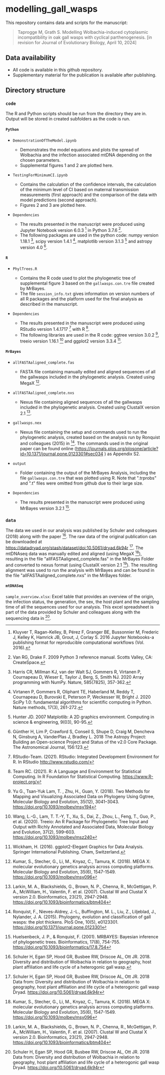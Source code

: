 # modelling_gall_wasps

This repository contains data and scripts for the manuscript:
 
> Taprogge M, Grath S. Modelling Wolbachia-induced cytoplasmic incompatibility in oak gall wasps with cyclical parthenogenesis. [in revision for Journal of Evolutionary Biology, April 10, 2024]
 
## Data availability

* All code is available in this github repository.
* Supplementary material for the publication is available after publishing. <!-- still to be done --> 
    
## Directory structure

### **`code`**

The R and Python scripts should be run from the directory they are in. Output will be stored in created subfolders as the code is run. 

#### **`Python`**

* `DemonstrationOfTheModel.ipynb`
   * Demonstrates the model equations and plots the spread of Wolbachia and the infection associated mtDNA depending on the chosen parameters.
   * Supplemental figures 1 and 2 are plotted here. <!-- [figure numbers are updated]-->

* `TestingForMinimumCI.ipynb`
    * Contains the calculation of the confidence intervals, the calculation of the minimum level of CI based on maternal transmission measurements (first approach) and the comparison of the data with model predictions (second approach).
    * Figures 2 and 3 are plotted here. <!-- [figure numbers are updated]-->

* `Dependencies`
   * The results presented in the manuscript were produced using Jupyter Notebook version 6.0.3 [^5] in Python 3.7.6 [^13].
   * The following packages are used in the python code: numpy version 1.18.1 [^2], scipy version 1.4.1 [^14], matplotlib version 3.1.3 [^3] and astropy version 4.0 [^1].

#### **`R`**

* `PhylTrees.R`
   * Contains the R code used to plot the phylogenetic tree of supplemental figure 3 based on the `gallwasps.con.tre` file created by MrBayes.
   * The file `session_info.txt` gives information on version numbers of all R packages and the platform used for the final analysis as described in the manuscript.

* `Dependencies`
   * The results presented in the manuscript were produced using RStudio version 1.4.1717 [^9] with R [^12].
   * The following libraries are used in the R code: ggtree version 3.0.2 [^17], treeio version 1.16.1 [^15] and ggplot2 version 3.3.4 [^16].

#### **`MrBayes`**

* `allFASTAaligned_complete.fas`
   * FASTA file containing manually edited and aligned sequences of all the gallwasps included in the phylogenetic analysis. Created using MegaX [^6].

* `allFASTAaligned_complete.nxs`
   *  Nexus file containing aligned sequences of all the gallwasps included in the phylogenetic analysis. Created using  ClustalX version 2.1 [^7].

* `gallwasps.nex`
   *  Nexus file containing the setup and commands used to run the phylogenetic analysis, created based on the analysis run by Ronquist and colleagues (2015) in [^8]. The commands used in the original paper can be found online (https://journals.plos.org/plosone/article?id=10.1371/journal.pone.0123301#sec034 ) as Appendix S2.

* `output`
   * Folder containing the output of the MrBayes Analysis, including the file `gallwasps.con.tre` that was plotted using R. Note that ".trprobs" and ".t" files were omitted from github due to their large size.

* `Dependencies`
   * The results presented in the manuscript were produced using MrBayes version 3.2.1 [^4].

### **`data`**

The data we used in our analysis was published by Schuler and colleagues (2018) along with the paper [^11]. The raw data of the original publication can be downloaded at 
https://datadryad.org/stash/dataset/doi:10.5061/dryad.6k94r [^10].
The mtDNAseq data was manually edited and aligned (using MegaX [^6]), resulting in the file "allFASTAaligned_complete.fas" in the MrBayes Folder and converted to nexus format (using ClustalX version 2.1 [^7]). The resulting alignment was used to run the analysis with MrBayes and can be found in the file "allFASTAaligned_complete.nxs" in the MrBayes folder.

#### **`mtDNASeq`**

`sample_overview.xlsx`: Excel table that provides an overview of the origin, the infection status, the generation, the sex, the host plant and the sampling time of all the sequences used for our analysis. This excel spreadsheet is part of the data provided by Schuler and colleagues along with the sequencing data in [^10].


[^1]: Günther H, Lim P, Crawford S, Conseil S, Shupe D, Craig M, Dencheva N, Ginsburg A, VanderPlas J,  Bradley L. 2018 The Astropy Project: Building an Open-science Project and Status of the v2.0 Core Package. The Astronomical Journal, 156:123.
[^2]: Harris CR, Millman KJ, van der Walt SJ, Gommers R, Virtanen P, Cournapeau D, Wieser E, Taylor J, Berg, S, Smith NJ. 2020 Array programming with NumPy. Nature, 585(7825), 357-362.
[^3]: Hunter JD. 2007 Matplotlib: A 2D graphics environment. Computing in science & engineering, 9(03), 90-95. 
[^4]: Huelsenbeck, J. P., & Ronquist, F. (2001). MRBAYES: Bayesian inference of phylogenetic trees. Bioinformatics, 17(8), 754-755. https://doi.org/10.1093/bioinformatics/17.8.754
[^5]: Kluyver T, Ragan-Kelley, B, Pérez F, Granger BE, Bussonnier M, Frederic J, Kelley K, Hamrick JB, Grout, J, Corlay S. 2016 Jupyter Notebooks-a publishing format for reproducible computational workflows (Vol. 2016). 
[^6]: Kumar, S., Stecher, G., Li, M., Knyaz, C., Tamura, K. (2018). MEGA X: molecular evolutionary genetics analysis across computing platforms. Molecular Biology and Evolution, 35(6), 1547-1549. https://doi.org/10.1093/molbev/msy096
[^7]: Larkin, M. A., Blackshields, G., Brown, N. P., Chenna, R., McGettigan, P. A., McWilliam, H., Valentin, F. et al. (2007). Clustal W and Clustal X version 2.0. Bioinformatics, 23(21), 2947-2948. https://doi.org/10.1093/bioinformatics/btm404
[^8]: Ronquist, F., Nieves-Aldrey, J.-L., Buffington, M. L., Liu, Z., Liljeblad, J., Nylander, J. A. (2015). Phylogeny, evolution and classification of gall wasps: the plot thickens. PloS One, 10(5), e0123301. https://doi.org/10.1371/journal.pone.0123301
[^9]: RStudio-Team. (2021). RStudio: Integrated Development Environment for R. In RStudio http://www.rstudio.com/
[^10]: Schuler H, Egan SP, Hood GR, Busbee RW, Driscoe AL, Ott JR. 2018 Data from: Diversity and distribution of Wolbachia in relation to geography, host plant affiliation and life cycle of a heterogonic gall wasp Dryad. https://doi.org/10.5061/dryad.6k94r 
[^11]: Schuler H, Egan SP, Hood GR, Busbee RW, Driscoe AL, Ott JR. 2018. Diversity and distribution of Wolbachia in relation to geography, host plant affiliation and life cycle of a heterogonic gall wasp.
[^12]: Team RC. (2021). R: A Language and Environment for Statistical Computing. In R Foundation for Statistical Computing. https://www.R-project.org/
[^13]: Van RG, Drake F. 2009 Python 3 reference manual. Scotts Valley, CA: CreateSpace.  
[^14]: Virtanen P, Gommers R, Oliphant TE, Haberland M, Reddy T, Cournapeau D, Burovski E, Peterson P, Weckesser W, Bright J. 2020 SciPy 1.0: fundamental algorithms for scientific computing in Python. Nature methods, 17(3), 261-272. 
[^15]: Wang, L.-G., Lam, T. T.-Y, T., Xu, S., Dai, Z., Zhou, L., Feng, T., Guo, P., et al. (2020). Treeio: An R Package for Phylogenetic Tree Input and Output with Richly Annotated and Associated Data, Molecular Biology and Evolution, 37(2), 599–603. https://doi.org/10.1093/molbev/msz240
[^16]: Wickham, H. (2016). ggplot2-Elegant Graphics for Data Analysis. Springer International Publishing. Cham, Switzerland.
[^17]: Yu G., Tsan-Yuk Lam, T. , Zhu, H., Guan, Y. (2018). Two Methods for Mapping and Visualizing Associated Data on Phylogeny Using Ggtree, Molecular Biology and Evolution, 35(12), 3041–3043. https://doi.org/10.1093/molbev/msy194

